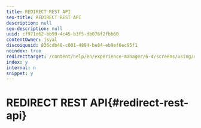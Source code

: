 ```yaml
---
title: REDIRECT REST API
seo-title: REDIRECT REST API
description: null
seo-description: null
uuid: cf971e62-bb99-4c45-b3f5-db076f2fbb60
contentOwner: jsyal
discoiquuid: 836cdb48-c001-4894-be84-eb9ef6ec95f1
noindex: true
redirecttarget: /content/help/en/experience-manager/6-4/screens/using/rest-api
index: y
internal: n
snippet: y
---
```


# REDIRECT REST API{#redirect-rest-api}

